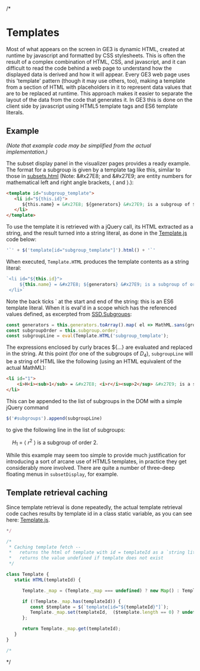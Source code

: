 /*
# Templates

Most of what appears on the screen in GE3 is dynamic HTML, created at runtime by javascript and formatted by CSS stylesheets. This is often the result of a complex combination of HTML, CSS, and javascript, and it can difficult to read the code behind a web page to understand how the displayed data is derived and how it will appear. Every GE3 web page uses this 'template' pattern (though it may use others, too), making a template from a section of HTML with placeholders in it to represent data values that are to be replaced at runtime. This approach makes it easier to separate the layout of the data from the code that generates it. In GE3 this is done on the client side by javascript using HTML5 template tags and ES6 template literals.

## Example

*(Note that example code may be simplified from the actual implementation.)*

The subset display panel in the visualizer pages provides a ready example. The format for a subgroup is given by a template tag like this, similar to those in [subsets.html](../subsetDisplay/subsets.html) (Note: &amp;#x27E8; and &amp;#x27E9; are entity numbers for mathematical left and right angle brackets, &#x27E8; and &#x27e9;.):

```html
<template id="subgroup_template">
   <li id="${this.id}">
      ${this.name} = &#x27E8; ${generators} &#x27E9; is a subgroup of ${subgroupOrder}
   </li>
</template>
```

To use the template it is retrieved with a jQuery call, its HTML extracted as a string, and the result turned into a string literal, as done in the [Template.js](#template-retrieval-caching) code below:

```js
'`' + $('template[id="subgroup_template"]').html() + '`'
```

When executed, `Template.HTML` produces the template contents as a string literal:

```js
`<li id="${this.id}">
     ${this.name} = &#x27E8; ${generators} &#x27E9; is a subgroup of order ${subgroupOrder}
 </li>`
```

Note the back ticks ` at the start and end of the string: this is an ES6 template literal.  When it is eval'd in a scope which has the referenced values defined, as excerpted from [SSD.Subgroups](../subsetDisplay/Subgroup.js):

```js
const generators = this.generators.toArray().map( el => MathML.sans(group.representation[el]) );
const subgroupOrder = this.subgroup.order;
const subgroupLine = eval(Template.HTML('subgroup_template');
```

The expressions enclosed by curly braces ${...} are evaluated and replaced in the string. At this point (for one of the subgroups of <i>D</i><sub>4</sub>), `subgroupLine` will be a string of HTML like the following (using an HTML equivalent of the actual MathML):

```html
<li id="1">
    <i>H<i><sub>1</sub> = &#x27E8; <i>r</i><sup>2</sup> &#x27E9; is a subgroup of order 2.
</li>
```

This can be appended to the list of subgroups in the DOM with a simple jQuery command

```js
$('#subgroups').append(subgroupLine)
```

to give the following line in the list of subgroups:

&nbsp;&nbsp;&nbsp;&nbsp;<i>H</i><sub>1</sub> = &#x27E8; <i>r</i><sup>2</sup> &#x27E9; is a subgroup of order 2.

While this example may seem too simple to provide much justification for introducing a sort of arcane use of HTML5 templates, in practice they get considerably more involved. There are quite a number of three-deep floating menus in `subsetDisplay`, for example.


## Template retrieval caching

Since template retrieval is done repeatedly, the actual template retrieval code caches results by template id in a class static variable, as you can see here: [Template.js](../js/Template.js).

```js
*/

/*
 * Caching template fetch --
 *   returns the html of template with id = templateId as a `string literal` for subsequent eval'ing
 *   returns the value undefined if template does not exist
 */

class Template {
   static HTML(templateId) {

      Template._map = (Template._map === undefined) ? new Map() : Template._map;

      if (!Template._map.has(templateId)) {
         const $template = $(`template[id="${templateId}"]`);
         Template._map.set(templateId,  ($template.length == 0) ? undefined : '`' + $template.html() + '`');
      };

      return Template._map.get(templateId);
   }
}

/*
```
 */

